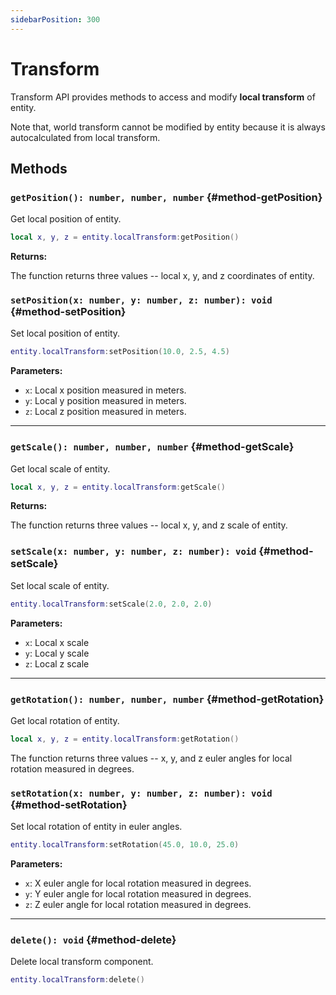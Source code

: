 ```yaml
---
sidebarPosition: 300
---
```


# Transform

Transform API provides methods to access and modify **local transform** of entity.

Note that, world transform cannot be modified by entity because it is always autocalculated from local transform.

## Methods

### `getPosition(): number, number, number` {#method-getPosition}

Get local position of entity.

```lua
local x, y, z = entity.localTransform:getPosition()
```

**Returns:**

The function returns three values -- local x, y, and z coordinates of entity.

### `setPosition(x: number, y: number, z: number): void` {#method-setPosition}

Set local position of entity.

```lua
entity.localTransform:setPosition(10.0, 2.5, 4.5)
```

**Parameters:**

- `x`: Local x position measured in meters.
- `y`: Local y position measured in meters.
- `z`: Local z position measured in meters.

---

### `getScale(): number, number, number` {#method-getScale}

Get local scale of entity.

```lua
local x, y, z = entity.localTransform:getScale()
```

**Returns:**

The function returns three values -- local x, y, and z scale of entity.

### `setScale(x: number, y: number, z: number): void` {#method-setScale}

Set local scale of entity.

```lua
entity.localTransform:setScale(2.0, 2.0, 2.0)
```

**Parameters:**

- `x`: Local x scale
- `y`: Local y scale
- `z`: Local z scale

---

### `getRotation(): number, number, number` {#method-getRotation}

Get local rotation of entity.

```lua
local x, y, z = entity.localTransform:getRotation()
```

The function returns three values -- x, y, and z euler angles for local rotation measured in degrees.

### `setRotation(x: number, y: number, z: number): void` {#method-setRotation}

Set local rotation of entity in euler angles.

```lua
entity.localTransform:setRotation(45.0, 10.0, 25.0)
```

**Parameters:**

- `x`: X euler angle for local rotation measured in degrees.
- `y`: Y euler angle for local rotation measured in degrees.
- `z`: Z euler angle for local rotation measured in degrees.

---

### `delete(): void` {#method-delete}

Delete local transform component.

```lua
entity.localTransform:delete()
```
